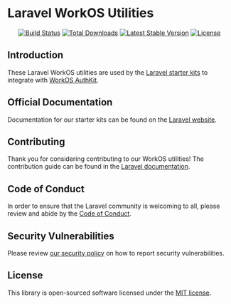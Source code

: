 # Laravel WorkOS Utilities

<p align="center">
<a href="https://github.com/laravel/workos/actions"><img src="https://github.com/laravel/workos/workflows/tests/badge.svg" alt="Build Status"></a>
<a href="https://packagist.org/packages/laravel/workos"><img src="https://img.shields.io/packagist/dt/laravel/workos" alt="Total Downloads"></a>
<a href="https://packagist.org/packages/laravel/workos"><img src="https://img.shields.io/packagist/v/laravel/workos" alt="Latest Stable Version"></a>
<a href="https://packagist.org/packages/laravel/workos"><img src="https://img.shields.io/packagist/l/laravel/workos" alt="License"></a>
</p>

## Introduction

These Laravel WorkOS utilities are used by the [Laravel starter kits](https://laravel.com/docs/starter-kits) to integrate with [WorkOS AuthKit](https://www.authkit.com/).

## Official Documentation

Documentation for our starter kits can be found on the [Laravel website](https://laravel.com/docs/starter-kits).

## Contributing

Thank you for considering contributing to our WorkOS utilities! The contribution guide can be found in the [Laravel documentation](https://laravel.com/docs/contributions).

## Code of Conduct

In order to ensure that the Laravel community is welcoming to all, please review and abide by the [Code of Conduct](https://laravel.com/docs/contributions#code-of-conduct).

## Security Vulnerabilities

Please review [our security policy](https://github.com/laravel/workos/security/policy) on how to report security vulnerabilities.

## License

This library is open-sourced software licensed under the [MIT license](LICENSE.md).
